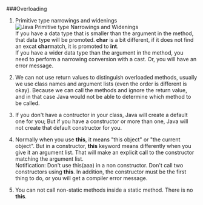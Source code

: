 ###Overloading  

1. Primitive type narrowings and widenings  
![Java Primitive type Narrowings and Widenings](https://github.com/adrrrrrrrian/ReadingNotes/blob/master/Thinking-in-Java/I%26C-1.java%20primitive%20type%20widenings%20and%20narrowings.PNG)  
If you have a data type that is smaller than the argument in the method, that data type will be promoted. **char** is a bit different, 
if it does not find an excat **char**match, it is promoted to **int**.  
If you have a wider data type than the argument in the method, you need to perform a narrowing conversion with a cast. Or, 
you will have an error message.  

2. We can not use return values to distinguish overloaded methods, usually we use class names and argument lists (even the order is different is okay). Because we can call the methods and ignore 
the return value, and in that case Java would not be able to determine which method to be called.  

3. If you don't have a contructor in your class, Java will create a default one for you; But if you have a constructor or more than one, 
Java will not create that default constructor for you.   

4. Normally when you use **this**, it means "this object" or "the current object". But in a constructor, **this** keyword means differently 
when you give it an argument list. That will make an explicit call to the constructor matching the argument list.  
Notification: Don't use this(aaa) in a non constructor. Don't call two constructors using **this**. In addition, the constructor must be 
the first thing to do, or you will get a compiler error message.  

5. You can not call non-static methods inside a static method. There is no **this**.  



